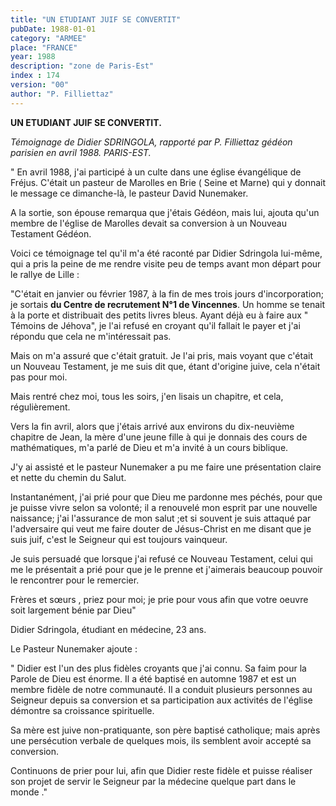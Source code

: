 ```yaml
---
title: "UN ETUDIANT JUIF SE CONVERTIT"
pubDate: 1988-01-01
category: "ARMEE"
place: "FRANCE"
year: 1988
description: "zone de Paris-Est"
index : 174
version: "00"
author: "P. Filliettaz"
---
```


**UN ETUDIANT JUIF SE CONVERTIT.**

_Témoignage de Didier SDRINGOLA, rapporté par P. Filliettaz gédéon parisien en avril 1988. PARIS-EST._

" En avril 1988, j'ai participé à un culte dans une église évangélique de Fréjus. C'était un pasteur de Marolles en Brie ( Seine et Marne) qui y donnait le message ce dimanche-là, le pasteur David Nunemaker.

A la sortie, son épouse remarqua que j'étais Gédéon, mais lui, ajouta qu'un membre de l'église de Marolles devait sa conversion à un Nouveau Testament Gédéon.

Voici ce témoignage tel qu'il m'a été raconté par Didier Sdringola lui-même, qui a pris la peine de me rendre visite peu de temps avant mon départ pour le rallye de Lille :

"C'était en janvier ou février 1987, à la fin de mes trois jours d'incorporation; je sortais **du Centre de recrutement N°1 de Vincennes**. Un homme se tenait à la porte et distribuait des petits livres bleus. Ayant déjà eu à faire aux " Témoins de Jéhova", je l'ai refusé en croyant qu'il fallait le payer et j'ai répondu que cela ne m'intéressait pas.

Mais on m'a assuré que c'était gratuit. Je l'ai pris, mais voyant que c'était un Nouveau Testament, je me suis dit que, étant d'origine juive, cela n'était pas pour moi.

Mais rentré chez moi, tous les soirs, j'en lisais un chapitre, et cela, régulièrement.

Vers la fin avril, alors que j'étais arrivé aux environs du dix-neuvième chapitre de Jean, la mère d'une jeune fille à qui je donnais des cours de mathématiques, m'a parlé de Dieu et m'a invité à un cours biblique.

J'y ai assisté et le pasteur Nunemaker a pu me faire une présentation claire et nette du chemin du Salut.

Instantanément, j'ai prié pour que Dieu me pardonne mes péchés, pour que je puisse vivre selon sa volonté; il a renouvelé mon esprit par une nouvelle naissance; j'ai l'assurance de mon salut ;et si souvent je suis attaqué par l'adversaire qui veut me faire douter de Jésus-Christ en me disant que je suis juif, c'est le Seigneur qui est toujours vainqueur.

Je suis persuadé que lorsque j'ai refusé ce Nouveau Testament, celui qui me le présentait a prié pour que je le prenne et j'aimerais beaucoup pouvoir le rencontrer pour le remercier.

Frères et sœurs , priez pour moi; je prie pour vous afin que votre oeuvre soit largement bénie par Dieu"

Didier Sdringola, étudiant en médecine, 23 ans.

Le Pasteur Nunemaker ajoute :

" Didier est l'un des plus fidèles croyants que j'ai connu. Sa faim pour la Parole de Dieu est énorme. Il a été baptisé en automne 1987 et est un membre fidèle de notre communauté. Il a conduit plusieurs personnes au Seigneur depuis sa conversion et sa participation aux activités de l'église démontre sa croissance spirituelle.

Sa mère est juive non-pratiquante, son père baptisé catholique; mais après une persécution verbale de quelques mois, ils semblent avoir accepté sa conversion.

Continuons de prier pour lui, afin que Didier reste fidèle et puisse réaliser son projet de servir le Seigneur par la médecine quelque part dans le monde ."